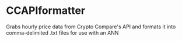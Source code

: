 # CCAPIformatter
Grabs hourly price data from Crypto Compare's API and formats it into comma-delimited .txt files for use with an ANN
